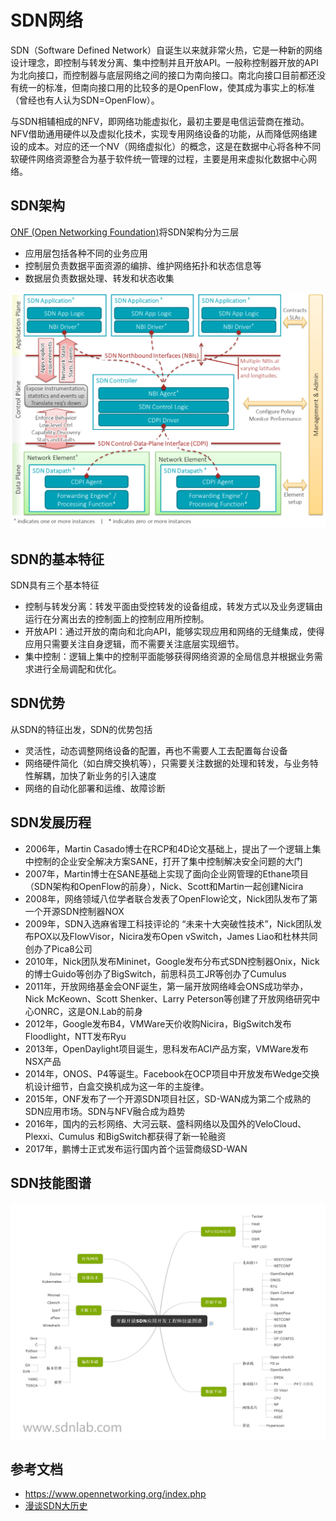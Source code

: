 # SDN网络

SDN（Software Defined Network）自诞生以来就非常火热，它是一种新的网络设计理念，即控制与转发分离、集中控制并且开放API。一般称控制器开放的API为北向接口，而控制器与底层网络之间的接口为南向接口。南北向接口目前都还没有统一的标准，但南向接口用的比较多的是OpenFlow，使其成为事实上的标准（曾经也有人认为SDN=OpenFlow）。

与SDN相辅相成的NFV，即网络功能虚拟化，最初主要是电信运营商在推动。NFV借助通用硬件以及虚拟化技术，实现专用网络设备的功能，从而降低网络建设的成本。对应的还一个NV（网络虚拟化）的概念，这是在数据中心将各种不同软硬件网络资源整合为基于软件统一管理的过程，主要是用来虚拟化数据中心网络。

## SDN架构

[ONF (Open Networking Foundation)](https://www.opennetworking.org/index.php)将SDN架构分为三层

- 应用层包括各种不同的业务应用
- 控制层负责数据平面资源的编排、维护网络拓扑和状态信息等
- 数据层负责数据处理、转发和状态收集

![](sdn-architecture.png)

## SDN的基本特征

SDN具有三个基本特征

- 控制与转发分离：转发平面由受控转发的设备组成，转发方式以及业务逻辑由运行在分离出去的控制面上的控制应用所控制。
- 开放API：通过开放的南向和北向API，能够实现应用和网络的无缝集成，使得应用只需要关注自身逻辑，而不需要关注底层实现细节。
- 集中控制：逻辑上集中的控制平面能够获得网络资源的全局信息并根据业务需求进行全局调配和优化。

## SDN优势

从SDN的特征出发，SDN的优势包括

- 灵活性，动态调整网络设备的配置，再也不需要人工去配置每台设备
- 网络硬件简化（如白牌交换机等），只需要关注数据的处理和转发，与业务特性解耦，加快了新业务的引入速度
- 网络的自动化部署和运维、故障诊断

## SDN发展历程

- 2006年，Martin Casado博士在RCP和4D论文基础上，提出了一个逻辑上集中控制的企业安全解决方案SANE，打开了集中控制解决安全问题的大门
- 2007年，Martin博士在SANE基础上实现了面向企业网管理的Ethane项目（SDN架构和OpenFlow的前身），Nick、Scott和Martin一起创建Nicira
- 2008年，网络领域八位学者联合发表了OpenFlow论文，Nick团队发布了第一个开源SDN控制器NOX
- 2009年，SDN入选麻省理工科技评论的 “未来十大突破性技术”，Nick团队发布POX以及FlowVisor，Nicira发布Open vSwitch，James Liao和杜林共同创办了Pica8公司
- 2010年，Nick团队发布Mininet，Google发布分布式SDN控制器Onix，Nick的博士Guido等创办了BigSwitch，前思科员工JR等创办了Cumulus
- 2011年，开放网络基金会ONF诞生，第一届开放网络峰会ONS成功举办，Nick McKeown、Scott Shenker、Larry Peterson等创建了开放网络研究中心ONRC，这是ON.Lab的前身
- 2012年，Google发布B4，VMWare天价收购Nicira，BigSwitch发布Floodlight，NTT发布Ryu
- 2013年，OpenDaylight项目诞生，思科发布ACI产品方案，VMWare发布NSX产品
- 2014年，ONOS、P4等诞生。Facebook在OCP项目中开放发布Wedge交换机设计细节，白盒交换机成为这一年的主旋律。
- 2015年，ONF发布了一个开源SDN项目社区，SD-WAN成为第二个成熟的SDN应用市场。SDN与NFV融合成为趋势
- 2016年，国内的云杉网络、大河云联、盛科网络以及国外的VeloCloud、Plexxi、Cumulus 和BigSwitch都获得了新一轮融资
- 2017年，鹏博士正式发布运行国内首个运营商级SD-WAN

## SDN技能图谱

![](Open_SDN_skill_map_ch_v2_0.jpg)

## 参考文档

- <https://www.opennetworking.org/index.php>
- [漫谈SDN大历史](http://www.sdnlab.com/18601.html)
